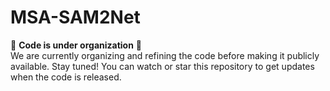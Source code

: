 # MSA-SAM2Net
🚧 **Code is under organization** 🚧  
We are currently organizing and refining the code before making it publicly available. 
Stay tuned! You can watch or star this repository to get updates when the code is released.  
